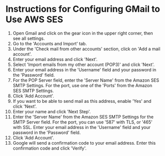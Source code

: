 # Instructions for Configuring GMail to Use AWS SES

1. Open Gmail and click on the gear icon in the upper right corner, then see all settings.
2. Go to the 'Accounts and Import' tab.
3. Under the 'Check mail from other accounts' section, click on 'Add a mail account'.
4. Enter your email address and click 'Next'.
5. Select 'Import emails from my other account (POP3)' and click 'Next'.
6. Enter your email address in the 'Username' field and your password in the 'Password' field.
7. For the POP Server field, enter the 'Server Name' from the Amazon SES SMTP Settings. For the port, use one of the 'Ports' from the Amazon SES SMTP Settings.
8. Click 'Add Account'.
9. If you want to be able to send mail as this address, enable 'Yes' and click 'Next'.
10. Enter your name and click 'Next Step'.
11. Enter the 'Server Name' from the Amazon SES SMTP Settings for the SMTP Server field. For the port, you can use '587' with TLS, or '465' with SSL. Enter your email address in the 'Username' field and your password in the 'Password' field.
12. Click 'Add Account'.
13. Google will send a confirmation code to your email address. Enter this confirmation code and click 'Verify'.
